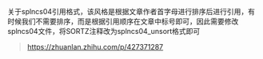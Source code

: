 关于splncs04引用格式，该风格是根据文章作者首字母进行排序后进行引用，有时候我们不需要排序，而是根据引用顺序在文章中标号即可，因此需要修改splncs04文件，将SORTZ注释改为splncs04_unsort格式即可

> https://zhuanlan.zhihu.com/p/427371287